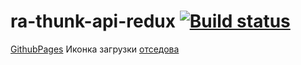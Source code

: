 # ra-thunk-api-redux [![Build status](https://ci.appveyor.com/api/projects/status/e5un30ei0h8vltuq?svg=true)](https://ci.appveyor.com/project/barsich/ra-thunk-api-redux)
[GithubPages](https://barsich.github.io/ra-thunk-api-redux/)
Иконка загрузки [отседова](https://icons8.com/icon/mxH9PT3MXc5y/dots-loading)